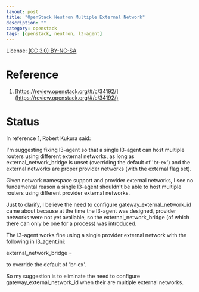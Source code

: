 ```yaml
---
layout: post
title: "OpenStack Neutron Multiple External Network"
description: ""
category: openstack
tags: [openstack, neutron, l3-agent]
---
```


License: [(CC 3.0) BY-NC-SA](http://creativecommons.org/licenses/by-nc-sa/3.0/)

# Reference
1. [https://review.openstack.org/#/c/34192/](https://review.openstack.org/#/c/34192/)

# Status
In reference [1](https://review.openstack.org/#/c/34192/), Robert Kukura said:

I'm suggesting fixing l3-agent so that a single l3-agent can host multiple routers using different external networks, as long as external_network_bridge is unset (overriding the default of 'br-ex') and the external networks are proper provider networks (with the external flag set).

Given network namespace support and provider external networks, I see no fundamental reason a single l3-agent shouldn't be able to host multiple routers using different provider external networks.

Just to clarify, I believe the need to configure gateway_external_network_id came about because at the time the l3-agent was designed, provider networks were not yet available, so the external_network_bridge (of which there can only be one for a process) was introduced.

The l3-agent works fine using a single provider external network with the following in l3_agent.ini:

external_network_bridge =

to override the default of 'br-ex'.

So my suggestion is to eliminate the need to configure gateway_external_network_id when their are multiple external networks.

